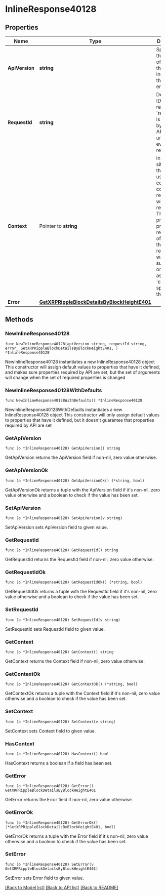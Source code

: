 # InlineResponse40128

## Properties

Name | Type | Description | Notes
------------ | ------------- | ------------- | -------------
**ApiVersion** | **string** | Specifies the version of the API that incorporates this endpoint. | 
**RequestId** | **string** | Defines the ID of the request. The &#x60;requestId&#x60; is generated by Crypto APIs and it&#39;s unique for every request. | 
**Context** | Pointer to **string** | In batch situations the user can use the context to correlate responses with requests. This property is present regardless of whether the response was successful or returned as an error. &#x60;context&#x60; is specified by the user. | [optional] 
**Error** | [**GetXRPRippleBlockDetailsByBlockHeightE401**](GetXRPRippleBlockDetailsByBlockHeightE401.md) |  | 

## Methods

### NewInlineResponse40128

`func NewInlineResponse40128(apiVersion string, requestId string, error_ GetXRPRippleBlockDetailsByBlockHeightE401, ) *InlineResponse40128`

NewInlineResponse40128 instantiates a new InlineResponse40128 object
This constructor will assign default values to properties that have it defined,
and makes sure properties required by API are set, but the set of arguments
will change when the set of required properties is changed

### NewInlineResponse40128WithDefaults

`func NewInlineResponse40128WithDefaults() *InlineResponse40128`

NewInlineResponse40128WithDefaults instantiates a new InlineResponse40128 object
This constructor will only assign default values to properties that have it defined,
but it doesn't guarantee that properties required by API are set

### GetApiVersion

`func (o *InlineResponse40128) GetApiVersion() string`

GetApiVersion returns the ApiVersion field if non-nil, zero value otherwise.

### GetApiVersionOk

`func (o *InlineResponse40128) GetApiVersionOk() (*string, bool)`

GetApiVersionOk returns a tuple with the ApiVersion field if it's non-nil, zero value otherwise
and a boolean to check if the value has been set.

### SetApiVersion

`func (o *InlineResponse40128) SetApiVersion(v string)`

SetApiVersion sets ApiVersion field to given value.


### GetRequestId

`func (o *InlineResponse40128) GetRequestId() string`

GetRequestId returns the RequestId field if non-nil, zero value otherwise.

### GetRequestIdOk

`func (o *InlineResponse40128) GetRequestIdOk() (*string, bool)`

GetRequestIdOk returns a tuple with the RequestId field if it's non-nil, zero value otherwise
and a boolean to check if the value has been set.

### SetRequestId

`func (o *InlineResponse40128) SetRequestId(v string)`

SetRequestId sets RequestId field to given value.


### GetContext

`func (o *InlineResponse40128) GetContext() string`

GetContext returns the Context field if non-nil, zero value otherwise.

### GetContextOk

`func (o *InlineResponse40128) GetContextOk() (*string, bool)`

GetContextOk returns a tuple with the Context field if it's non-nil, zero value otherwise
and a boolean to check if the value has been set.

### SetContext

`func (o *InlineResponse40128) SetContext(v string)`

SetContext sets Context field to given value.

### HasContext

`func (o *InlineResponse40128) HasContext() bool`

HasContext returns a boolean if a field has been set.

### GetError

`func (o *InlineResponse40128) GetError() GetXRPRippleBlockDetailsByBlockHeightE401`

GetError returns the Error field if non-nil, zero value otherwise.

### GetErrorOk

`func (o *InlineResponse40128) GetErrorOk() (*GetXRPRippleBlockDetailsByBlockHeightE401, bool)`

GetErrorOk returns a tuple with the Error field if it's non-nil, zero value otherwise
and a boolean to check if the value has been set.

### SetError

`func (o *InlineResponse40128) SetError(v GetXRPRippleBlockDetailsByBlockHeightE401)`

SetError sets Error field to given value.



[[Back to Model list]](../README.md#documentation-for-models) [[Back to API list]](../README.md#documentation-for-api-endpoints) [[Back to README]](../README.md)


